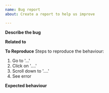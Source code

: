 ```yaml
---
name: Bug report
about: Create a report to help us improve

---
```


**Describe the bug**
<!-- A clear and concise description of what the bug is. -->


**Related to**
<!-- Frontend or Backend -->


**To Reproduce**
Steps to reproduce the behaviour:
1. Go to '...'
2. Click on '....'
3. Scroll down to '....'
4. See error

**Expected behaviour**
<!-- A clear and concise description of what you expected to happen. -->
